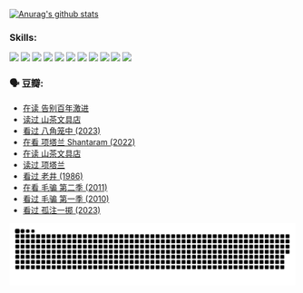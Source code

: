 
[![Anurag's github stats](https://github-readme-stats.vercel.app/api?username=w940853815)](https://github.com/anuraghazra/github-readme-stats)

### Skills:

<code><img height="32" src="https://cdn.jsdelivr.net/npm/simple-icons@v5/icons/python.svg"></code>
<code><img height="32" src="https://cdn.jsdelivr.net/npm/simple-icons@v5/icons/javascript.svg"></code>
<code><img height="32" src="https://cdn.jsdelivr.net/npm/simple-icons@v5/icons/django.svg"></code>
<code><img height="32" src="https://cdn.jsdelivr.net/npm/simple-icons@v5/icons/flask.svg"></code>
<code><img height="32" src="https://cdn.jsdelivr.net/npm/simple-icons@v5/icons/vuetify.svg"></code>
<code><img height="32" src="https://cdn.jsdelivr.net/npm/simple-icons@v5/icons/git.svg"></code>
<code><img height="32" src="https://cdn.jsdelivr.net/npm/simple-icons@v5/icons/docker.svg"></code>
<code><img height="32" src="https://cdn.jsdelivr.net/npm/simple-icons@v5/icons/postgresql.svg"></code>
<code><img height="32" src="https://cdn.jsdelivr.net/npm/simple-icons@v5/icons/elasticsearch.svg"></code>
<code><img height="32" src="https://cdn.jsdelivr.net/npm/simple-icons@v5/icons/macos.svg"></code>
<code><img height="32" src="https://cdn.jsdelivr.net/npm/simple-icons@v5/icons/linux.svg"></code>

### 🗣 豆瓣:

<!-- DOUBAN-ACTIVITIES:START -->
- [在读 告别百年激进](https://www.douban.com/people/136069238/status/4374953075/?_i=95817497)
- [读过 山茶文具店](https://www.douban.com/people/136069238/status/4374952154/?_i=95817497)
- [看过 八角笼中‎ (2023)](https://www.douban.com/people/136069238/status/4367541707/?_i=95817497)
- [在看 项塔兰 Shantaram‎ (2022)](https://www.douban.com/people/136069238/status/4365497032/?_i=95817497)
- [在读 山茶文具店](https://www.douban.com/people/136069238/status/4364620725/?_i=95817497)
- [读过 项塔兰](https://www.douban.com/people/136069238/status/4364620288/?_i=95817497)
- [看过 老井‎ (1986)](https://www.douban.com/people/136069238/status/4362366672/?_i=95817497)
- [在看 毛骗 第二季‎ (2011)](https://www.douban.com/people/136069238/status/4355752869/?_i=95817497)
- [看过 毛骗 第一季‎ (2010)](https://www.douban.com/people/136069238/status/4355752667/?_i=95817497)
- [看过 孤注一掷‎ (2023)](https://www.douban.com/people/136069238/status/4354774568/?_i=95817497)
<!-- DOUBAN-ACTIVITIES:END -->


![Snake animation](https://raw.githubusercontent.com/w940853815/w940853815/output/github-contribution-grid-snake.svg)

<!--
**w940853815/w940853815** is a ✨ _special_ ✨ repository because its `README.md` (this file) appears on your GitHub profile.

Here are some ideas to get you started:

- 🔭 I’m currently working on ...
- 🌱 I’m currently learning ...
- 👯 I’m looking to collaborate on ...
- 🤔 I’m looking for help with ...
- 💬 Ask me about ...
- 📫 How to reach me: ...
- 😄 Pronouns: ...
- ⚡ Fun fact: ...
-->
